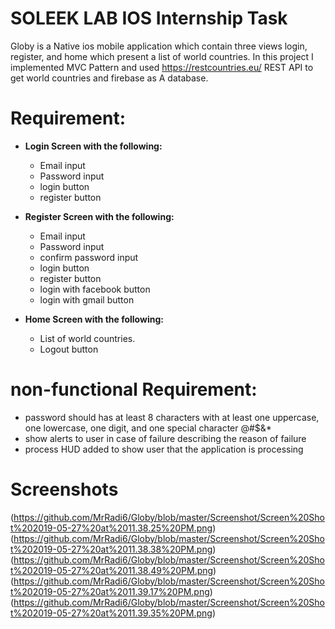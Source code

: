 # SOLEEK LAB IOS Internship Task

Globy is a Native ios mobile application which contain three views login, register, and home which present a list of world countries. In this project I implemented MVC Pattern and used https://restcountries.eu/ REST API to get world countries and firebase as A database.

# Requirement:
- **Login Screen with the following:**
    - Email input
    - Password input
    - login button
    - register button

- **Register Screen with the following:**
  - Email input
  - Password input
  - confirm password input
  - login button
  - register button
  - login with facebook button
  - login with gmail button

- **Home Screen with the following:**
    - List of world countries.
    - Logout button

# non-functional Requirement:
  - password should has at least 8 characters with at least one uppercase, one lowercase, one digit, and one special character @#$&*
  - show alerts to user in case of failure describing the reason of failure
  - process HUD added to show user that the application is processing

# Screenshots
(https://github.com/MrRadi6/Globy/blob/master/Screenshot/Screen%20Shot%202019-05-27%20at%2011.38.25%20PM.png)
(https://github.com/MrRadi6/Globy/blob/master/Screenshot/Screen%20Shot%202019-05-27%20at%2011.38.38%20PM.png)
(https://github.com/MrRadi6/Globy/blob/master/Screenshot/Screen%20Shot%202019-05-27%20at%2011.38.49%20PM.png)
(https://github.com/MrRadi6/Globy/blob/master/Screenshot/Screen%20Shot%202019-05-27%20at%2011.39.17%20PM.png)
(https://github.com/MrRadi6/Globy/blob/master/Screenshot/Screen%20Shot%202019-05-27%20at%2011.39.35%20PM.png)
